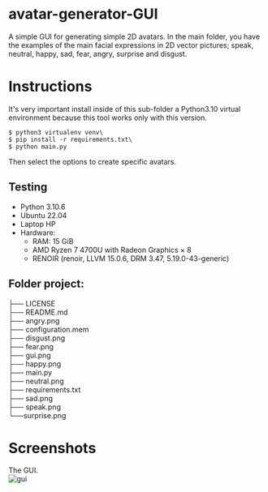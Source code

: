 # avatar-generator-GUI

A simple GUI for generating simple 2D avatars. In the main folder, you have the examples of the main
facial expressions in 2D vector pictures; speak, neutral, happy, sad, fear, angry, surprise and disgust.

# Instructions

It's very important install inside of this sub-folder a Python3.10 virtual 
environment because this tool works only with this version.

    $ python3 virtualenv venv\
    $ pip install -r requirements.txt\
    $ python main.py


Then select the options to create specific avatars.

## Testing

- Python 3.10.6
- Ubuntu 22.04
- Laptop HP 
- Hardware:
  - RAM: 15 GiB
  - AMD Ryzen 7 4700U with Radeon Graphics × 8 
  - RENOIR (renoir, LLVM 15.0.6, DRM 3.47, 5.19.0-43-generic)

## Folder project:

├── LICENSE\
├── README.md\
├── angry.png\
├── configuration.mem\
├── disgust.png\
├── fear.png\
├── gui.png\
├── happy.png\
├── main.py\
├── neutral.png\
├── requirements.txt\
├── sad.png\
├── speak.png\
└──surprise.png


# Screenshots

The GUI.\
![gui](https://github.com/marcobaturan/avatar-generator-GUI/assets/7045377/be017316-4bba-4030-acf7-c84e9745b26c)
